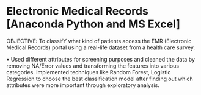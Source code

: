 # Electronic Medical Records [Anaconda Python and MS Excel]
OBJECTIVE:
To classifY what kind of patients access the EMR (Electronic Medical Records) portal using a real-life dataset from a health care survey.





•	Used different attributes for screening purposes and cleaned the data by removing NA/Error values and transforming the features into various categories. Implemented techniques like Random Forest, Logistic Regression to choose the best classification model after finding out which attributes were more important through exploratory analysis.
